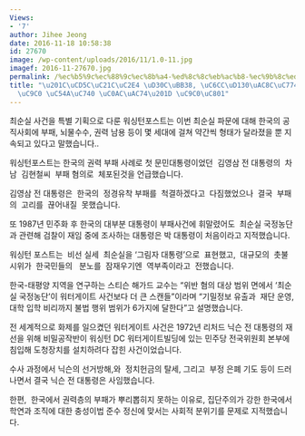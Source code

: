 ```yaml
---
Views:
- '7'
author: Jihee Jeong
date: 2016-11-18 10:58:38
id: 27670
image: /wp-content/uploads/2016/11/1.0-11.jpg
imagef: 2016-11-27670.jpg
permalink: /%ec%b5%9c%ec%88%9c%ec%8b%a4-%ed%8c%8c%eb%ac%b8-%ec%9b%8c%ed%84%b0%ea%b2%8c%ec%9d%b4%ed%8a%b8-%eb%aa%bb%ec%a7%80-%ec%95%8a%ec%9d%80-%ec%82%ac%ea%b1%b4-%ec%a7%80%ec%a0%81/
title: "\u201C\uCD5C\uC21C\uC2E4 \uD30C\uBB38, \uC6CC\uD130\uAC8C\uC774\uD2B8 \uBABB\
  \uC9C0 \uC54A\uC740 \uC0AC\uAC74\u201D \uC9C0\uC801"
---
```


최순실 사건을 특별 기획으로 다룬 워싱턴포스트는 이번 최순실 파문에 대해 한국의 공직사회에 부패, 뇌물수수, 권력 남용 등이 몇 세대에 걸쳐 약간씩 형태가 달라졌을 뿐 지속되고 있다고 말했습니다..

워싱턴포스트는 한국의 권력 부패 사례로 첫 문민대통령이었던  김영삼 전 대통령의  차남  김현철씨  부패 혐의로  체포된것을 언급했습니다.

김영삼 전 대통령은  한국의  정경유착 부패를  척결하겠다고  다짐했었으나  결국  부패의  고리를  끊어내질  못했습니다.

또 1987년 민주화 후 한국의 대부분 대통령이 부패사건에 휘말렸어도  최순실 국정농단과 관련해 검찰이 재임 중에 조사하는 대통령은 박 대통령이 처음이라고 지적했습니다.

워싱턴 포스트는  비선 실세  최순실을 ‘그림자 대통령’으로  표현했고,  대규모의  촛불시위가  한국민들의   분노를  잠재우기엔  역부족이라고  전했습니다.

한국-태평양 지역을 연구하는 스티슨 해가드 교수는 “위반 혐의 대상 범위 면에서 ‘최순실 국정농단’이 워터게이트 사건보다 더 큰 스캔들”이라며 “기밀정보 유출과  재단 운영, 대학 입학 비리까지 불법 행위 범위가 6가지에 달한다”고 설명했습니다.

전 세계적으로 화제를 일으켰던 워터게이트 사건은 1972년 리처드 닉슨 전 대통령의 재선을 위해 비밀공작반이 워싱턴 DC 워터게이트빌딩에 있는 민주당 전국위원회 본부에 침입해 도청장치를 설치하려다 잡힌 사건이었습니다.

수사 과정에서 닉슨의 선거방해,와  정치헌금의 탈세, 그리고  부정 은폐 기도 등이 드러나면서 결국 닉슨 전 대통령은 사임했습니다.

한편,  한국에서 권력층의 부패가 뿌리뽑히지 못하는 이유로, 집단주의가 강한 한국에서 학연과 조직에 대한 충성이법 준수 정신에 맞서는 사회적 분위기를 문제로 지적했습니다.